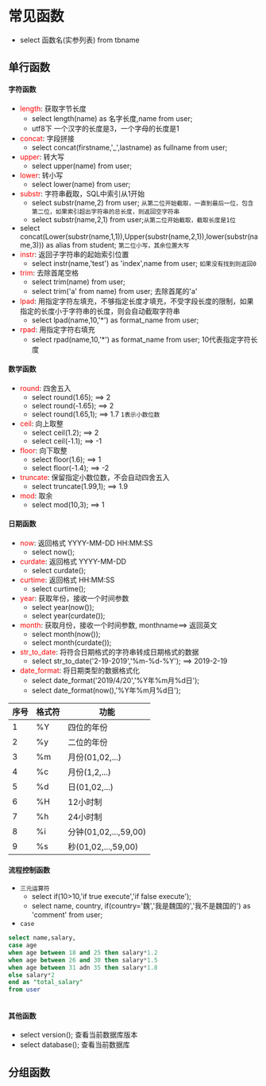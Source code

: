 # 常见函数
  - select 函数名(实参列表) from tbname

## 单行函数
#### 字符函数
  - <font color="red">length</font>: 获取字节长度
    - select length(name) as 名字长度,name from user;
    - utf8下 一个汉字的长度是3，一个字母的长度是1
  - <font color="red">concat</font>: 字段拼接
    - select concat(firstname,'_',lastname) as fullname from user;
  - <font color="red">upper</font>: 转大写
    - select upper(name) from user;
  - <font color="red">lower</font>: 转小写
    - select lower(name) from user;
  - <font color="red">substr</font>: 字符串截取，SQL中索引从1开始
    - select substr(name,2) from user; `从第二位开始截取，一直到最后一位，包含第二位，如果索引超出字符串的总长度，则返回空字符串`
    - select substr(name,2,1) from user;`从第二位开始截取，截取长度是1位`
  - select concat(Lower(substr(name,1,1)),Upper(substr(name,2,1)),lower(substr(name,3))) as alias from student;  `第二位小写，其余位置大写`
  - <font color="red">instr</font>: 返回子字符串的起始索引位置
    - select instr(name,'test') as 'index',name from user; `如果没有找到则返回0`
  - <font color="red">trim</font>: 去除首尾空格
    - select trim(name) from user;
    - select trim('a' from name) from user; 去除首尾的'a'
  - <font color="red">lpad</font>: 用指定字符左填充，不够指定长度才填充，不受字段长度的限制，如果指定的长度小于字符串的长度，则会自动截取字符串
    - select lpad(name,10,'*') as format_name from user;
  - <font color="red">rpad</font>: 用指定字符右填充
    - select rpad(name,10,'*') as format_name from user; 10代表指定字符长度
#### 数学函数
  - <font color="red">round</font>: 四舍五入
    - select round(1.65); ==> 2
    - select round(-1.65); ==> 2
    - select round(1.65,1); ==> 1.7  `1表示小数位数`
  - <font color="red">ceil</font>: 向上取整
    - select ceil(1.2);  ==> 2
    - select ceil(-1.1);  ==> -1
  - <font color="red">floor</font>: 向下取整
    - select floor(1.6);  ==> 1
    - select floor(-1.4); ==> -2
  - <font color="red">truncate</font>: 保留指定小数位数，不会自动四舍五入
    - select truncate(1.99,1);  ==> 1.9
  - <font color="red">mod</font>: 取余
    - select mod(10,3);  ==> 1
#### 日期函数
  - <font color="red">now</font>: 返回格式 YYYY-MM-DD HH:MM:SS
    - select now();
  - <font color="red">curdate</font>: 返回格式 YYYY-MM-DD
    - select curdate();
  - <font color="red">curtime</font>:  返回格式 HH:MM:SS
    - select curtime();
  - <font color="red">year</font>:  获取年份，接收一个时间参数
    - select year(now());  
    - select year(curdate());
  - <font color="red">month</font>:  获取月份，接收一个时间参数, monthname==> 返回英文
    - select month(now());  
    - select month(curdate());
  - <font color="red">str_to_date</font>: 将符合日期格式的字符串转成日期格式的数据
    - select str_to_date('2-19-2019','%m-%d-%Y');  ==> 2019-2-19
  - <font color="red">date_format</font>: 将日期类型的数据格式化
    - select date_format('2019/4/20','%Y年%m月%d日');
    - select date_format(now(),'%Y年%m月%d日');

  |序号|格式符|功能|
  |----|-----|---|
  1|%Y|四位的年份
  2|%y|二位的年份
  3|%m|月份(01,02,...)
  4|%c|月份(1,2,...)
  5|%d|日(01,02,...)
  6|%H|12小时制
  7|%h|24小时制
  8|%i|分钟(01,02,...,59,00)
  9|%s|秒(01,02,...,59,00)

#### 流程控制函数
  - `三元运算符`
    - select if(10>10,'if true execute','if false execute');
    - select name, country, if(country='魏','我是魏国的','我不是魏国的') as 'comment' from user;
  - `case`
  ```sql
  select name,salary,
  case age
  when age between 18 and 25 then salary*1.2
  when age between 26 and 30 then salary*1.5
  when age between 31 adn 35 then salary*1.8
  else salary*2
  end as "total_salary"
  from user
  ```
  ```sql
  ```

#### 其他函数
  - select version(); 查看当前数据库版本
  - select database(); 查看当前数据库

## 分组函数
#### 